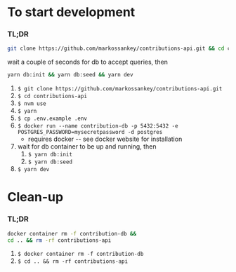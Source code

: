# To start development

### TL;DR
```bash
git clone https://github.com/markossankey/contributions-api.git && cd contributions-api && nvm use && yarn && cp .env.example .env && docker run --name contribution-db -p 5432:5432 -e POSTGRES_PASSWORD=mysecretpassword -d postgres 
```

wait a couple of seconds for db to accept queries, then 

```bash
yarn db:init && yarn db:seed && yarn dev
```

1. `$ git clone https://github.com/markossankey/contributions-api.git`
1. `$ cd contributions-api`
1. `$ nvm use`
1. `$ yarn`
1. `$ cp .env.example .env`
1. `$ docker run --name contribution-db -p 5432:5432 -e POSTGRES_PASSWORD=mysecretpassword -d postgres`
   - requires docker -- see docker website for installation
1. wait for db container to be up and running, then
   1. `$ yarn db:init`
   1. `$ yarn db:seed`
1. `$ yarn dev`


# Clean-up

### TL;DR
```bash
docker container rm -f contribution-db &&
cd .. && rm -rf contributions-api
```

1. `$ docker container rm -f contribution-db`
1. `$ cd .. && rm -rf contributions-api`
